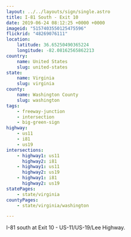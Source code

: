```yaml
---
layout: ../../layouts/sign/single.astro
title: I-81 South - Exit 10
date: 2019-06-24 08:12:25 +0000 +0000
imageid: "5157403550125475596"
flickrid: "48269076111"
location:
    latitude: 36.65250490365224
    longitude: -82.08162565862213
country:
    name: United States
    slug: united-states
state:
    name: Virginia
    slug: virginia
county:
    name: Washington County
    slug: washington
tags:
    - freeway-junction
    - intersection
    - big-green-sign
highway:
    - us11
    - i81
    - us19
intersections:
    - highway1: us11
      highway2: i81
    - highway1: us11
      highway2: us19
    - highway1: i81
      highway2: us19
statePages:
    - state/virginia
countyPages:
    - state/virginia/washington

---
```

I-81 south at Exit 10 - US-11/US-19/Lee Highway.